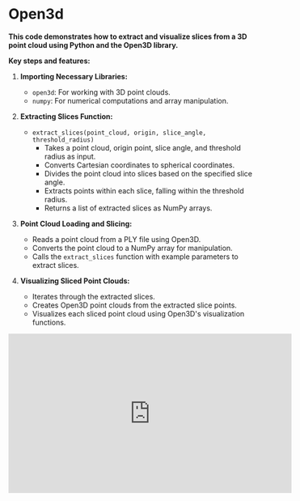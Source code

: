 # Open3d


**This code demonstrates how to extract and visualize slices from a 3D point cloud using Python and the Open3D library.**

**Key steps and features:**

1. **Importing Necessary Libraries:**
   - `open3d`: For working with 3D point clouds.
   - `numpy`: For numerical computations and array manipulation.

2. **Extracting Slices Function:**
   - `extract_slices(point_cloud, origin, slice_angle, threshold_radius)`
     - Takes a point cloud, origin point, slice angle, and threshold radius as input.
     - Converts Cartesian coordinates to spherical coordinates.
     - Divides the point cloud into slices based on the specified slice angle.
     - Extracts points within each slice, falling within the threshold radius.
     - Returns a list of extracted slices as NumPy arrays.

3. **Point Cloud Loading and Slicing:**
   - Reads a point cloud from a PLY file using Open3D.
   - Converts the point cloud to a NumPy array for manipulation.
   - Calls the `extract_slices` function with example parameters to extract slices.

4. **Visualizing Sliced Point Clouds:**
   - Iterates through the extracted slices.
   - Creates Open3D point clouds from the extracted slice points.
   - Visualizes each sliced point cloud using Open3D's visualization functions.


<iframe width="560" height="315" src="https://github.com/hasanyusuf01/Open3d/blob/main/Screencast%20from%2001-27-2024%2012%3A49%3A29%20AM.webm" frameborder="0" allowfullscreen></iframe>
